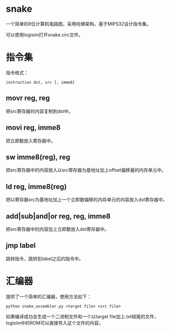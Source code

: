 # snake
一个简单的8位计算机电路图，采用哈佛架构，基于MIPS32设计指令集。

可以使用logisim打开snake.circ文件。



# 指令集

指令格式：

```
instruction dst, src [, imme8]
```



## movr reg, reg

把src寄存器的内容复制到dst中。



## movi reg, imme8

把立即数放入寄存器中。



## sw imme8(reg), reg

把src寄存器中的内容放入以src寄存器为基地址加上offset偏移量的内存单元中。



## ld reg, imme8(reg)

把以寄存器src为基地址加上一个立即数偏移的内存单元的内容放入dst寄存器中。



## add|sub|and|or reg, reg, imme8

把src寄存器中的内容加上立即数放入dst寄存器中。



## jmp label

跳转指令，跳转到label之后的指令中。



# 汇编器

提供了一个简单的汇编器，使用方法如下：

```shell
python snake_assembler.py <target file> <src file>
```

如果编译成功会生成一个二进制文件和一个以target file加上.txt结尾的文件，logisim中的ROM可以直接导入这个文件的内容。
